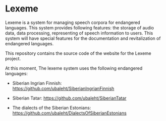 # Lexeme
Lexeme is a system for managing speech corpora for endangered languages. This system provides following features: the storage of audio data, data processing, representing of speech information to users. This system will have special features for the documentation and revitalization of endangered languages.

This repository contains the source code of the website for the Lexeme project. 

At this moment, The lexeme system uses the following endangered languages:

- Siberian Ingrian Finnish: https://github.com/ubaleht/SiberianIngrianFinnish

- Siberian Tatar: https://github.com/ubaleht/SiberianTatar

- The dialects of the Siberian Estonians: https://github.com/ubaleht/DialectsOfSiberianEstonians


